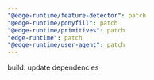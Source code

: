 ```yaml
---
"@edge-runtime/feature-detector": patch
"@edge-runtime/ponyfill": patch
"@edge-runtime/primitives": patch
"edge-runtime": patch
"@edge-runtime/user-agent": patch
---
```


build: update dependencies

